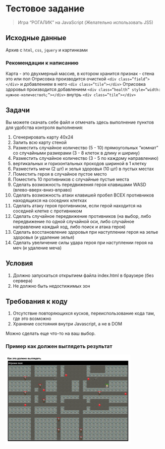 # Тестовое задание
> Игра “РОГАЛИК” на JavaScript (Желательно использовать JS5)

## Исходные данные
Архив с `html`, `css`, `jquery` и картинками
### Рекомендации к написанию
Карта - это двухмерный массив, в котором хранится признак - стена это или пол
Отрисовка производится очисткой `<div class=”field”></div>` и добавлением в него `<div class=”tile”></div>`
Отрисовка здоровья производится добавлением `<div class=”health” style=”width: нужное-количество%;”></div>` внутрь `<div class=”tile”></div>`
 
## Задачи
Вы можете скачать себе файл и отмечать здесь выполнение пунктов для удобства контроля выполнения:
1. Сгенерировать карту 40x24
2. Залить всю карту стеной
3. Разместить случайное количество (5 - 10) прямоугольных “комнат” со случайными размерами (3 - 8 клеток в длину и ширину)
4. Разместить случайное количество (3 - 5 по каждому направлению)
5. вертикальных и горизонтальных проходов шириной в 1 клетку
6. Разместить мечи (2 шт) и зелья здоровья (10 шт) в пустых местах
7. Поместить героя в случайное пустое место
8. Поместить 10 противников с случайные пустые места
9. Сделать возможность передвижения героя клавишами WASD (влево-вверх-вниз-вправо)
10. Сделать возможность атаки клавишей пробел ВСЕХ противников находящихся на соседних клетках
11. Сделать атаку героя противником, если герой находится на соседней клетке с противником
12. Сделать случайное передвижение противников (на выбор, либо передвижение по одной случайной оси, либо случайное направление каждый ход, либо поиск и атака героя)
13. Сделать восстановление здоровья при наступлении героя на зелье здоровья (и удаление зелья)
15. Сделать увеличение силы удара героя при наступлении героя на меч (и удаление меча)

## Условия
1. Должно запускаться открытием файла index.html в браузере (без сервера)
2. Не должно быть недостижимых зон



## Требования к коду
1. Отсутствие повторяющихся кусков, переиспользование кода там, где это возможно
2. Хранение состояния внутри Javascript, а не в DOM

Можно сделать еще что-то на ваш выбор.

### Пример как должен выглядеть результат
![вид готового результата](/images/map.png)
